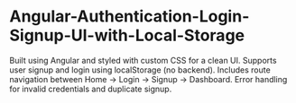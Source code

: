 # Angular-Authentication-Login-Signup-UI-with-Local-Storage
Built using Angular and styled with custom CSS for a clean UI.  Supports user signup and login using localStorage (no backend).  Includes route navigation between Home → Login → Signup → Dashboard.  Error handling for invalid credentials and duplicate signup.
